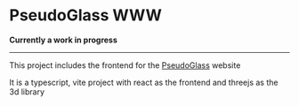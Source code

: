 # PseudoGlass WWW

**Currently a work in progress**

---

This project includes the frontend for the [PseudoGlass](https://pseudoglass.kountouris.org) website

It is a typescript, vite project with react as the frontend and threejs as the 3d library
